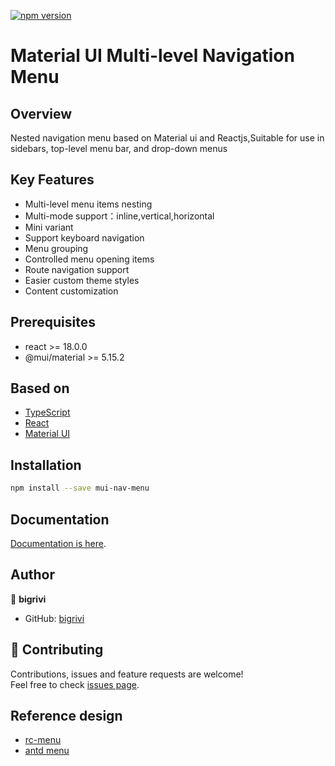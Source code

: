 [![npm version](https://img.shields.io/badge/dynamic/json?url=https%3A%2F%2Fraw.githubusercontent.com%2Fbigrivi%2Fmui-nav-menu%2Fmain%2Fpackage.json&query=version&prefix=v&label=npm%20package)](https://www.npmjs.com/package/mui-nav-menu)

# Material UI Multi-level Navigation Menu

## Overview

Nested navigation menu based on Material ui and Reactjs,Suitable for use in sidebars, top-level menu bar, and drop-down menus

## Key Features

- Multi-level menu items nesting
- Multi-mode support：inline,vertical,horizontal
- Mini variant
- Support keyboard navigation
- Menu grouping
- Controlled menu opening items
- Route navigation support
- Easier custom theme styles
- Content customization


## Prerequisites

- react >= 18.0.0
- @mui/material >= 5.15.2


## Based on

- [TypeScript](https://www.typescriptlang.org/)
- [React](https://reactjs.org/)
- [Material UI](https://mui.com/)


## Installation

```sh
npm install --save mui-nav-menu
```

## Documentation

[Documentation is here](https://bigrivi.github.io/mui-nav-menu/).

## Author

👤 **bigrivi**
* GitHub: [bigrivi](https://github.com/bigrivi)

## 🤝 Contributing

Contributions, issues and feature requests are welcome!<br />Feel free to check [issues page](https://github.com/bigrivi/mui-nav-menu/issues).

## Reference design

* [rc-menu](https://github.com/react-component/menu)
* [antd menu](https://ant.design/components/menu)

